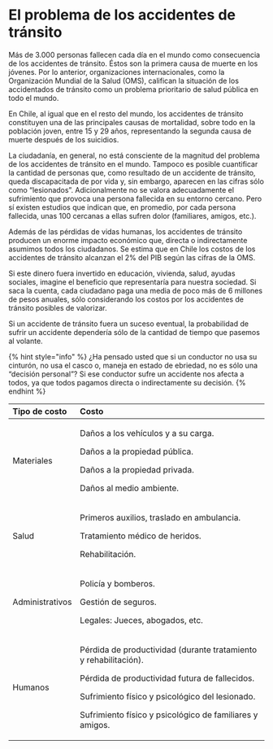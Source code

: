 # El problema de los accidentes de tránsito

Más de 3.000 personas fallecen cada día en el mundo como consecuencia de los accidentes de tránsito. Éstos son la primera causa de muerte en los jóvenes. Por lo anterior, organizaciones internacionales, como la Organización Mundial de la Salud \(OMS\), califican la situación de los accidentados de tránsito como un problema prioritario de salud pública en todo el mundo.

En Chile, al igual que en el resto del mundo, los accidentes de tránsito constituyen una de las principales causas de mortalidad, sobre todo en la población joven, entre 15 y 29 años, representando la segunda causa de muerte después de los suicidios.

La ciudadanía, en general, no está consciente de la magnitud del problema de los accidentes de tránsito en el mundo. Tampoco es posible cuantificar la cantidad de personas que, como resultado de un accidente de tránsito, queda discapacitada de por vida y, sin embargo, aparecen en las cifras sólo como “lesionados”. Adicionalmente no se valora adecuadamente el sufrimiento que provoca una persona fallecida en su entorno cercano. Pero sí existen estudios que indican que, en promedio, por cada persona fallecida, unas 100 cercanas a ellas sufren dolor \(familiares, amigos, etc.\).

Además de las pérdidas de vidas humanas, los accidentes de tránsito producen un enorme impacto económico que, directa o indirectamente asumimos todos los ciudadanos. Se estima que en Chile los costos de los accidentes de tránsito alcanzan el 2% del PIB según las cifras de la OMS.

Si este dinero fuera invertido en educación, vivienda, salud, ayudas sociales, imagine el beneficio que representaría para nuestra sociedad. Si saca la cuenta, cada ciudadano paga una media de poco más de 6 millones de pesos anuales, sólo considerando los costos por los accidentes de tránsito posibles de valorizar.

Si un accidente de tránsito fuera un suceso eventual, la probabilidad de sufrir un accidente dependería sólo de la cantidad de tiempo que pasemos al volante.

{% hint style="info" %}
¿Ha pensado usted que si un conductor no usa su cinturón, no usa el casco o, maneja en estado de ebriedad, no es sólo una “decisión personal”? Si ese conductor sufre un accidente nos afecta a todos, ya que todos pagamos directa o indirectamente su decisión.
{% endhint %}

<table>
  <thead>
    <tr>
      <th style="text-align:left">Tipo de costo</th>
      <th style="text-align:left">Costo</th>
    </tr>
  </thead>
  <tbody>
    <tr>
      <td style="text-align:left">Materiales</td>
      <td style="text-align:left">
        <p>Da&#xF1;os a los veh&#xED;culos y a su carga.</p>
        <p>Da&#xF1;os a la propiedad p&#xFA;blica.</p>
        <p>Da&#xF1;os a la propiedad privada.</p>
        <p>Da&#xF1;os al medio ambiente.</p>
      </td>
    </tr>
    <tr>
      <td style="text-align:left">Salud</td>
      <td style="text-align:left">
        <p>Primeros auxilios, traslado en ambulancia.</p>
        <p>Tratamiento m&#xE9;dico de heridos.</p>
        <p>Rehabilitaci&#xF3;n.</p>
      </td>
    </tr>
    <tr>
      <td style="text-align:left">Administrativos</td>
      <td style="text-align:left">
        <p>Polic&#xED;a y bomberos.</p>
        <p>Gesti&#xF3;n de seguros.</p>
        <p>Legales: Jueces, abogados, etc.</p>
      </td>
    </tr>
    <tr>
      <td style="text-align:left">Humanos</td>
      <td style="text-align:left">
        <p>P&#xE9;rdida de productividad (durante tratamiento y rehabilitaci&#xF3;n).</p>
        <p>P&#xE9;rdida de productividad futura de fallecidos.</p>
        <p>Sufrimiento f&#xED;sico y psicol&#xF3;gico del lesionado.</p>
        <p>Sufrimiento f&#xED;sico y psicol&#xF3;gico de familiares y amigos.</p>
      </td>
    </tr>
  </tbody>
</table>